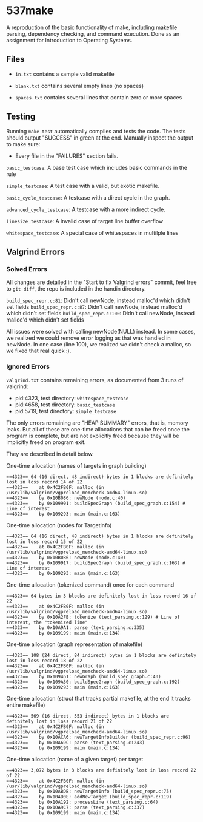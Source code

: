 # 537make

A reproduction of the basic functionality of make, including makefile parsing, dependency checking, and command execution. Done as an assignment for Introduction to Operating Systems.

## Files

* `in.txt` contains a sample valid makefile

* `blank.txt` contains several empty lines (no spaces)
* `spaces.txt` contains several lines that contain zero or more spaces

## Testing

Running `make test` automatically compiles and tests the code. The tests should output "SUCCESS" in green at the end. Manually inspect the output to make sure:
* Every file in the "FAILURES" section fails.


`basic_testcase`: A base test case which includes basic commands in the rule

`simple_testcase`: A test case with a valid, but exotic makefile.

`basic_cycle_testcase`: A testcase with a direct cycle in the graph.

`advanced_cycle_testcase`: A testcase with a more indirect cycle.

`linesize_testcase`: A invalid case of target line buffer overflow

`whitespace_testcase`: A special case of whitespaces in multilple lines

## Valgrind Errors

### Solved Errors

All changes are detailed in the "Start to fix Valgrind errors" commit, feel free to `git diff`, the repo is included in the handin directory.

`build_spec_repr.c:81`: Didn't call newNode, instead malloc'd which didn't set fields
`build_spec_repr.c:87`: Didn't call newNode, instead malloc'd which didn't set fields
`build_spec_repr.c:100`: Didn't call newNode, instead malloc'd which didn't set fields

All issues were solved with calling newNode(NULL) instead. In some cases, we realized we could remove error logging as that was handled in newNode. In one case (line 100), we realized we didn't check a malloc, so we fixed that real quick :).

### Ignored Errors

`valgrind.txt` contains remaining errors, as documented from 3 runs of valgrind:
* pid:4323, test directory: `whitespace_testcase`
* pid:4658, test directory: `basic_testcase`
* pid:5719, test directory: `simple_testcase`

The only errors remaining are "HEAP SUMMARY" errors, that is, memory leaks. But all of these are one-time allocations that can be freed once the program is complete, but are not explicitly freed because they will be implicitly freed on program exit.

They are described in detail below.

One-time allocation (names of targets in graph building)
```
==4323== 64 (16 direct, 48 indirect) bytes in 1 blocks are definitely lost in loss record 14 of 22
==4323==    at 0x4C2FB0F: malloc (in /usr/lib/valgrind/vgpreload_memcheck-amd64-linux.so)
==4323==    by 0x10B086: newNode (node.c:40)
==4323==    by 0x109901: buildSpecGraph (build_spec_graph.c:154) # Line of interest
==4323==    by 0x109293: main (main.c:163)
```

One-time allocation (nodes for TargetInfo)
```
==4323== 64 (16 direct, 48 indirect) bytes in 1 blocks are definitely lost in loss record 15 of 22
==4323==    at 0x4C2FB0F: malloc (in /usr/lib/valgrind/vgpreload_memcheck-amd64-linux.so)
==4323==    by 0x10B086: newNode (node.c:40)
==4323==    by 0x109917: buildSpecGraph (build_spec_graph.c:163) # Line of interest
==4323==    by 0x109293: main (main.c:163)
```

One-time allocation (tokenized command) once for each command
```
==4323== 64 bytes in 3 blocks are definitely lost in loss record 16 of 22
==4323==    at 0x4C2FB0F: malloc (in /usr/lib/valgrind/vgpreload_memcheck-amd64-linux.so)
==4323==    by 0x10A2FB: tokenize (text_parsing.c:129) # Line of interest, the "tokenized line"
==4323==    by 0x10A9A1: parse (text_parsing.c:335)
==4323==    by 0x109199: main (main.c:134)
```

One-time allocation (graph representation of makefile)
```
==4323== 108 (24 direct, 84 indirect) bytes in 1 blocks are definitely lost in loss record 18 of 22
==4323==    at 0x4C2FB0F: malloc (in /usr/lib/valgrind/vgpreload_memcheck-amd64-linux.so)
==4323==    by 0x109461: newGraph (build_spec_graph.c:40)
==4323==    by 0x109A30: buildSpecGraph (build_spec_graph.c:192)
==4323==    by 0x109293: main (main.c:163)
```

One-time allocation (struct that tracks partial makefile, at the end it tracks entire makefile)
```
==4323== 569 (16 direct, 553 indirect) bytes in 1 blocks are definitely lost in loss record 21 of 22
==4323==    at 0x4C2FB0F: malloc (in /usr/lib/valgrind/vgpreload_memcheck-amd64-linux.so)
==4323==    by 0x10ACA6: newTargetInfoBuilder (build_spec_repr.c:96)
==4323==    by 0x10A69C: parse (text_parsing.c:243)
==4323==    by 0x109199: main (main.c:134)
```

One-time allocation (name of a given target) per target
```
==4323== 3,072 bytes in 3 blocks are definitely lost in loss record 22 of 22
==4323==    at 0x4C2FB0F: malloc (in /usr/lib/valgrind/vgpreload_memcheck-amd64-linux.so)
==4323==    by 0x10ABDB: newTargetInfo (build_spec_repr.c:75)
==4323==    by 0x10AD0E: addNewTarget (build_spec_repr.c:119)
==4323==    by 0x10A192: processLine (text_parsing.c:64)
==4323==    by 0x10A9C7: parse (text_parsing.c:337)
==4323==    by 0x109199: main (main.c:134)
```

